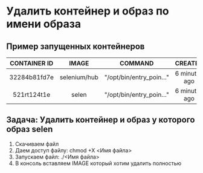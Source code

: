 # Удалить контейнер и образ по имени образа  


## Пример запущенных контейнеров

| CONTAINER ID  |     IMAGE     |        COMMAND       |       CREATED        |      STATUS     |     PORTS     |     NAMES    |
| :-------------: | :-------------: | :--------------------: | :--------------------: | :---------------: | :-------------: | :------------: |
| 32284b81fd7e  | selenium/hub  |"/opt/bin/entry_poin…"|    6 minutes ago     |  Up 6 minutes   | 4442-4443/tcp | selenium-hub |
| 521rt124t1e   | selen         |"/opt/bin/entry_poin…"|    6 minutes ago     |  Up 6 minutes   | 4442-4443/tcp | selenium-hub |

## Задача: Удалить контейнер и образ у которого образ selen

1) Скачиваем файл
2) Даем доступ файлу: chmod +X <Имя файла>
3) Запускаем файл: ./<Имя файла>
4) В консоль вставляем IMAGE который хотим удалить полностью

